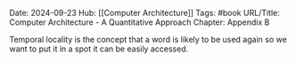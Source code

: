 Date: 2024-09-23
Hub: [[Computer Architecture]]
Tags: #book
URL/Title: Computer Architecture - A Quantitative Approach
Chapter: Appendix B

Temporal locality is the concept that a word is likely to be used again so we want to put it in a spot it can be easily accessed. 
